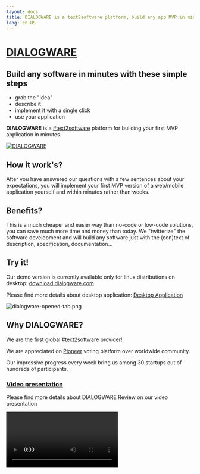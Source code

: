 ```yaml
---
layout: docs
title: DIALOGWARE is a text2software platform, build any app MVP in minutes
lang: en-US
---
```


# [DIALOGWARE](http://www.dialogware.com/)

## Build any software in minutes with these simple steps

+ grab the "Idea"
+ describe it
+ implement it with a single click
+ use your application

**DIALOGWARE** is a [#text2software](https://www.text2software.com/)
platform for building your first MVP application in minutes.

[![DIALOGWARE](http://logo.dialogware.com/dialogware-2lines.png)](http://www.dialogware.com/)

## How it work's?

After you have answered our questions with a few sentences about your expectations,
you will implement your first MVP version of a web/mobile application yourself and within minutes rather than weeks.

## Benefits?

This is a much cheaper and easier way than no-code or low-code solutions, you can save much more time and money than
today.
We "twitterize" the software development and will build any software just with the (con)text of description,
specification, documentation...

## Try it!

Our demo version is currently available only for linux distributions on
desktop: [download.dialogware.com](http://download.dialogware.com/)

Please find more details about desktop application: [Desktop Application](https://www.dialogware.com/app/desktop.html)

![dialogware-opened-tab.png](https://img.dialogware.com/animation.png)

## Why DIALOGWARE?

We are the first global #text2software provider!

We are appreciated on [Pioneer](https://pioneer.app/join/dialogware.com) voting platform over worldwide community.

Our impressive progress every week bring us among 30 startups out of hundreds of participants.

### [Video presentation](https://www.dialogware.com/about/review.html)

Please find more details about DIALOGWARE Review on our video presentation

<video controls="controls" src="https://www.dialogware.com/DIALOGWARE-Review-2--29-11-2022.mp4" />


<style>
table th {
    color: grey;
}
</style>

+ [Project Review](https://www.dialogware.com/about/review.html)

## Dialogware ecosystem

### SaaS Services

 Project          | Description                                                                                                                                                       | More ...                                                                  | cost 
------------------|-------------------------------------------------------------------------------------------------------------------------------------------------------------------|---------------------------------------------------------------------------|------
 **autoDeployer** | ![autoDeployer](http://logo.autoDeployer.com/1/cover.png) Free Marketplace, one APP per USER                                                                      | [www](http://www.autoDeployer.com), [docs](http://docs.autoDeployer.com ) | free 
 **TextToWeb**    | ![TextToWeb](http://logo.TextToWeb.com/1/cover.png) nonFree www Marketplace, to deploy in browser on over **deploymat**                                           | [www](http://www.TextToWeb.com), [docs](http://docs.TextToWeb.com)        | free 
 **DialoGet**     | ![DialoGet](http://logo.DialoGet.com/1/cover.png) nonFree remote Marketplace, to deploy on external machines                                                      | [www](http://www.TextToWeb.com), [docs](http://docs.TextToWeb.com)        | free 
 **OneDay.Run**   | ![OneDay.Run](http://logo.OneDayRun.com/1/cover.png) nonFree local Marketplace, deployment environment per user, deployment local with **OneDay.Run** desktop app | [www](http://www.OneDay.Run), [docs](http://docs.OneDay.Run)              | free 
 **coDialog**     | ![coDialog](http://logo.coDialog.com/1/cover.png) multichat app with openAI, dialogware, jasper, ... solutions                                                    | [www](http://www.coDialog.com), [docs](http://docs.coDialog.com)          | free 

### Libraries

 Project          | Description                                                                                                                  | More ...                                                                                                                                                                                                      | licence     
------------------|------------------------------------------------------------------------------------------------------------------------------|---------------------------------------------------------------------------------------------------------------------------------------------------------------------------------------------------------------|-------------
 **DialogSchema** | Schema to create a conversation as **DialogMap** file                                                                        | [www](http://www.DialogSchema.com), [docs](http://docs.DialogSchema.com), [roadmap](http://roadmap.DialogSchema.com), [download](http://download.DialogSchema.com), [github](https://github.com/dialogschema) | open source 
 **DialogMap**    | Map of dialog generated through conversation based on **DialogSchema** file format for shell execution                       | [www](http://www.DialogMap.com), [docs](http://docs.DialogMap.com), [roadmap](http://roadmap.DialogMap.com), [download](http://download.DialogMap.com), [github](https://github.com/DialogMap)                | open source 
 **DialogChain**  | **DialogMap** files archived in blockchain, history of transactions based on blockchain                                      | [www](http://www.DialogChain.com), [docs](http://docs.DialogChain.com), [roadmap](http://roadmap.DialogChain.com), [github](https://github.com/DialogChain)                                                   | open source 
 **APIDSL**       | ![APIDSL](http://logo.apidsl.com/2/cover.png) Domain Specific/language to deployment purposes, to build modular applications | [www](http://www.apidsl.com), [docs](http://docs.apidsl.com), [roadmap](http://roadmap.apidsl.com), [download](http://download.apidsl.com), [github](https://github.com/apidsl)                               | open source 

### API Gateway

 Project        | Description                             | More ...                                                                                                     | cost           
----------------|-----------------------------------------|--------------------------------------------------------------------------------------------------------------|----------------
 **apiContext** | nonFree API, convert Text To **APIDSL** | [API](http://apiContext.com), [docs](http://docs.apiContext.com), [roadmap](http://roadmap.apiContext.com)   | 25$/user/month 
 **deploymat**  | nonFree API, deploy an **APIDSL** code  | [www](http://www.deploymat.com), [docs](http://docs.deploymat.com), [roadmap](http://roadmap.apiContext.com) | 25$/user/month 

### Others

 Project          | Description                                                                                              | More ...                                                                                                                                                                                                                            | cost 
------------------|----------------------------------------------------------------------------------------------------------|-------------------------------------------------------------------------------------------------------------------------------------------------------------------------------------------------------------------------------------|------
 **PoLoShell**    | ![PoLoShell](http://logo.PoLoShell.com/1/cover.png) AI powered shell, deploy on local system in terminal | [www](http://www.PoLoShell.com), [app](http://app.PoLoShell.com), [roadmap](http://roadmap.PoLoShell.com), [docs](http://docs.PoLoShell.com), [download](http://download.PoLoShell.com), [github](https://github.com/poloshell-com) | free 
 **PoLoGoS**      | ![PoLoGoS](http://logo.PoLoGoS.com/1/cover.png) AI Operating System                                      | [www](http://www.PoLoGoS.com), [docs](http://docs.PoLoGoS.com), [roadmap](http://roadmap.PoLoGoS.com), [download](http://download.PoLoGoS.com), [github](https://github.com/pologos)                                                | free 
 **OneDay.Run**   | ![OneDayRun](http://logo.OneDayRun.com/1/cover.png) Desktop Application to deployment local on pc        | [www](http://www.OneDayRun.com),  [docs](http://docs.OneDayRun.com), [roadmap](http://roadmap.OneDayRun.com)                                                                                                                        | free 
 **dialogStream** | Deployment in the fly in a seconds, in preapration, planned for 2024y.                                   | [www](http://www.dialogStream.com),  [docs](http://docs.dialogStream.com), [roadmap](http://roadmap.dialogStream.com)                                                                                                               | free 

### Text To * <- Software, Documentation, Code Generators

 Project                                          | Description 
--------------------------------------------------|-------------
 [**text to srs**](http://text2software.com)      |
 [**text to code**](http://text2code.com)         |
 [**text to software**](http://text2software.com) |
 [**text to service**](http://text2service.com)   |
 [**text to apidsl**](http://text2software.com)   |
 [**text to vue**](http://text2software.com)      |
 [**text to css**](http://text2software.com)      |

<script setup>
import {
  VPTeamPage,
  VPTeamPageTitle,
  VPTeamMembers,
  VPTeamPageSection
} from 'vitepress/theme'

const coreMembers = [
  {
    avatar: 'https://avatars.githubusercontent.com/u/5669657?s=96&v=4',
    name: 'Tom Sapletta',
    title: 'Platform Engineer',
    links: [
      { icon: 'linkedin', link: 'https://www.linkedin.com/in/tom-sapletta-com' }
    ]
  },
 {
    avatar: 'https://logo.dialogware.com/dialogware-logo-pivot.png',
    name: 'Join us!',
    title: 'Software Developer',
    links: [
       { icon: 'linkedin', link: 'https://www.linkedin.com/showcase/dialogware/' }
    ]
  }
]

const partners = [
  {
    avatar: 'https://img.dialogware.com/ionos.png',
    name: 'Ionos',
    title: 'Service provider',
    links: [
      { icon: 'linkedin', link: 'https://www.ionos.de' }
    ]
  },
 {
    avatar: 'https://softreck.pl/wp-content/uploads/2020/10/softreck-logo-kwadrat-biale-tlo-1024x1024.png',
    name: 'softreck.com',
    title: 'DevOps',
    links: [
       { icon: 'linkedin', link: 'https://softreck.pl' }
    ]
  }
]

import Newsletter from '/components/Newsletter.vue'

</script>

## NEWSLETTER

Leave your email to be the first DIALOGWARE-ian :)

<Newsletter />

## Our Story

We started in 2019 as Software House with an idea to build developer tools.
During the Years we have created modularized tools for frontend and backend development.
Today we want to bring the software development to the next level.

Our goal is building software in minutes with humanless software development systems.

## Our Team

The development of DIALOGWARE is guided by an international
team, some of whom have chosen to be featured below.

<VPTeamPage>
  <VPTeamPageSection>
    <template #members>
      <VPTeamMembers size="small" :members="coreMembers" />
    </template>
    </VPTeamPageSection>
</VPTeamPage>

## Our Partners

Organization they support our project

<VPTeamPage>
  <VPTeamPageSection>
    <template #members>
      <VPTeamMembers size="small" :members="partners" />
    </template>
  </VPTeamPageSection>
</VPTeamPage>

## Hashtags

+ text2software
+ text2app
+ text2srs
+ text2api
+ domain-specific language

## Privacy

+ []()
